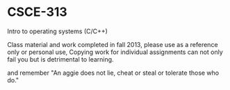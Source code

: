 CSCE-313
========

Intro to operating systems (C/C++)

Class material and work completed in fall 2013, please use as a reference only
or personal use, Copying work for individual assignments can not only fail you but is detrimental to learning.

and remember "An aggie does not lie, cheat or steal or tolerate those who do."
